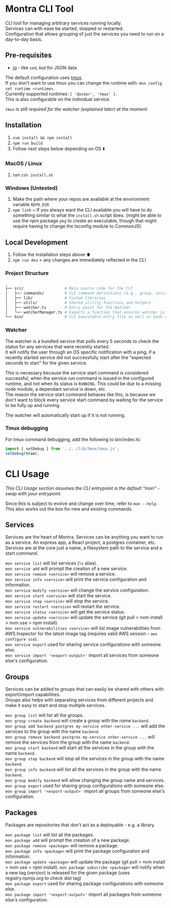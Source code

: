 # Montra CLI Tool

CLI tool for managing arbitrary services running locally.  
Services can with ease be started, stopped or restarted.  
Configuration that allows grouping of just the services you need to run on a day-to-day basis.

## Pre-requisites

- [jq](https://jqlang.org/download/) - like `sed`, but for JSON data

The default configuration uses [tmux](https://github.com/tmux/tmux/wiki).  
If you don't want to use tmux you can change the runtime with: `mon config set runtime <runtime>`.  
Currently supported runtimes: `[ 'docker', 'tmux' ]`.  
This is also configurable on the individual service.  

_`tmux` is still required for the watcher (explained later) at the moment._

## Installation

1. `nvm install && npm install`
2. `npm run build`
3. Follow next steps below depending on OS ⬇️

### MacOS / Linux

1. run `zsh install.sh`

### Windows (Untested)

1. Make the path where your repos are available at the environment variable `REPO_DIR`
2. `npm link` ~ If you always want the CLI available you will have to do something similar to what the `install.sh` script does. (might be able to use the npm package `pkg` to create an executable, though that might require having to change the tsconfig module to CommonJS).

## Local Development

1. Follow the installation steps above ⬆️
2. `npm run dev` > any changes are immediately reflected in the CLI

### Project Structure

```bash
.
├── src/                  # Main source code for the CLI
│   ├── commands/         # CLI command definitions (e.g., group, service, etc.)
│   ├── lib/              # Custom libraries
│   ├── utils/            # Shared utility functions and helpers
│   ├── watcher.ts        # Entry point for the Watcher
│   └── watcherManager.ts # Exports a function that ensures watcher is up and running if system requirements are met
└── bin/                  # CLI executable entry file as well as bash autocompletion script
```

### Watcher

The watcher is a bundled service that polls every 5 seconds to check the status for any services that were recently started.  
It will notify the user through an OS specific notification with a ping, if a recently started service did not successfully
start after the "expected seconds to start" for the given service.

This is necessary because the service start command is considered successful, when the service run command is issued in the configured
runtime, and not when its status is `RUNNING`. This could be due to a missing node module, a dependant service is down, etc.  
The reason the service start command behaves like this, is because we don't want to block every service start command by
waiting for the service to be fully up and running.

The watcher will automatically start up if it is not running.

### Tmux debugging

For tmux command debugging, add the following to bin/index.ts:

```typescript
import { setDebug } from '../../lib/tmux/tmux.js';
setDebug(true);
```

# CLI Usage

_This CLI Usage section assumes the CLI entrypoint is the default "mon" - swap with your entrypoint._ 

Since this is subject to evolve and change over time, refer to `mon --help`.  
This also works out the box for new and existing commands.

## Services

Services are the heart of Montra. Services can be anything you want to run as a service. An express app, a React project, a postgres container, etc.  
Services are at the core just a name, a filesystem path to the service and a start command.   
 
`mon service list` will list services (`ls` alias).  
`mon service add` will prompt the creation of a new service.  
`mon service remove <service>` will remove a service.  
`mon service info <service>` will print the service configuration and information.  
`mon service modify <service>` will change the service configuration.  
`mon service start <service>` will start the service.  
`mon service stop <service>` will stop the service.  
`mon service restart <service>` will restart the service.  
`mon service status <service>` will get the service status.  
`mon service update <service>` will update the service (git pull > nvm install > nvm use > npm install).  
`mon service vulnerabilities <service>` will list image vulnerabilities from AWS Inspector for the latest image tag (requires valid AWS session - `aws configure sso`).  
`mon service export` used for sharing service configurations with someone else.  
`mon service import '<export-output>'` import all services from someone else's configuration.  

## Groups

Services can be added to groups that can easily be shared with others with export/import capabilities.  
Groups also helps with separating services from different projects and make it easy to start and stop multiple services.  

`mon group list` will list all the groups.  
`mon group create backend` will create a group with the name `backend`.  
`mon group add backend postgres my-service other-service ...` will add the services to the group with the name `backend`.  
`mon group remove backend postgres my-service other-service ...` will remove the services from the group with the name `backend`.  
`mon group start backend` will start all the services in the group with the name `backend`.  
`mon group stop backend` will stop all the services in the group with the name `backend`.  
`mon group info backend` will list all the services in the group with the name `backend`.  
`mon group modify backend` will allow changing the group name and services.  
`mon group export` used for sharing group configurations with someone else.  
`mon group import '<export-output>'` import all groups from someone else's configuration.  

## Packages

Packages are repositories that don't act as a deployable - e.g. a library.

`mon package list` will list all the packages.  
`mon package add` will prompt the creation of a new package.  
`mon package remove <package>` will remove a package.  
`mon package info <package>` will print the package configuration and information.  
`mon package update <package>` will update the package (git pull > nvm install > nvm use > npm install).
`mon package subscribe <package>` will notify when a new tag (version) is released for the given package (uses registry.npmjs.org to check dist tag)  
`mon package export` used for sharing package configurations with someone else.  
`mon package import '<export-output>'` import all packages from someone else's configuration.

